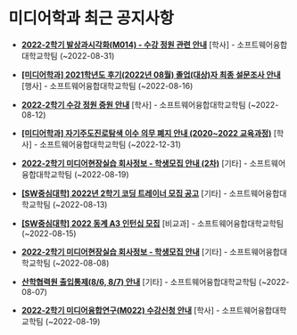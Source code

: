 # 미디어학과 최근 공지사항

* **[2022-2학기 발상과시각화(M014) - 수강 정원 관련 안내](https://media.ajou.ac.kr/media/board/board01.jsp?mode=view&amp;article_no=230867&amp;board_wrapper=%2Fmedia%2Fboard%2Fboard01.jsp&amp;pager.offset=0&amp;board_no=304)**
 [학사] - 소프트웨어융합대학교학팀 (~2022-08-31)

* **[[미디어학과] 2021학년도 후기(2022년 08월) 졸업(대상)자 최종 설문조사 안내](https://media.ajou.ac.kr/media/board/board01.jsp?mode=view&amp;article_no=230816&amp;board_wrapper=%2Fmedia%2Fboard%2Fboard01.jsp&amp;pager.offset=0&amp;board_no=304)**
 [행사] - 소프트웨어융합대학교학팀 (~2022-08-16)

* **[2022-2학기 수강 정원 증원 안내](https://media.ajou.ac.kr/media/board/board01.jsp?mode=view&amp;article_no=230773&amp;board_wrapper=%2Fmedia%2Fboard%2Fboard01.jsp&amp;pager.offset=0&amp;board_no=304)**
 [학사] - 소프트웨어융합대학교학팀 (~2022-08-12)

* **[[미디어학과] 자기주도진로탐색 이수 의무 폐지 안내 (2020~2022 교육과정)](https://media.ajou.ac.kr/media/board/board01.jsp?mode=view&amp;article_no=230768&amp;board_wrapper=%2Fmedia%2Fboard%2Fboard01.jsp&amp;pager.offset=0&amp;board_no=304)**
 [학사] - 소프트웨어융합대학교학팀 (~2022-12-31)

* **[2022-2학기 미디어현장실습 회사정보 - 학생모집 안내 (2차)](https://media.ajou.ac.kr/media/board/board01.jsp?mode=view&amp;article_no=230764&amp;board_wrapper=%2Fmedia%2Fboard%2Fboard01.jsp&amp;pager.offset=0&amp;board_no=304)**
 [기타] - 소프트웨어융합대학교학팀 (~2022-08-19)

* **[[SW중심대학] 2022년 2학기 코딩 트레이너 모집 공고](https://media.ajou.ac.kr/media/board/board01.jsp?mode=view&amp;article_no=230727&amp;board_wrapper=%2Fmedia%2Fboard%2Fboard01.jsp&amp;pager.offset=0&amp;board_no=304)**
 [기타] - 소프트웨어융합대학교학팀 (~2022-08-13)

* **[[SW중심대학] 2022 동계 A3 인턴십 모집](https://media.ajou.ac.kr/media/board/board01.jsp?mode=view&amp;article_no=230705&amp;board_wrapper=%2Fmedia%2Fboard%2Fboard01.jsp&amp;pager.offset=0&amp;board_no=304)**
 [비교과] - 소프트웨어융합대학교학팀 (~2022-08-15)

* **[2022-2학기 미디어현장실습 회사정보 - 학생모집 안내](https://media.ajou.ac.kr/media/board/board01.jsp?mode=view&amp;article_no=230688&amp;board_wrapper=%2Fmedia%2Fboard%2Fboard01.jsp&amp;pager.offset=0&amp;board_no=304)**
 [기타] - 소프트웨어융합대학교학팀 (~2022-08-08)

* **[산학협력원 출입통제(8/6, 8/7) 안내](https://media.ajou.ac.kr/media/board/board01.jsp?mode=view&amp;article_no=230675&amp;board_wrapper=%2Fmedia%2Fboard%2Fboard01.jsp&amp;pager.offset=0&amp;board_no=304)**
 [기타] - 소프트웨어융합대학교학팀 (~2022-08-07)

* **[2022-2학기 미디어융합연구(M022) 수강신청 안내](https://media.ajou.ac.kr/media/board/board01.jsp?mode=view&amp;article_no=230576&amp;board_wrapper=%2Fmedia%2Fboard%2Fboard01.jsp&amp;pager.offset=0&amp;board_no=304)**
 [학사] - 소프트웨어융합대학교학팀 (~2022-08-19)
